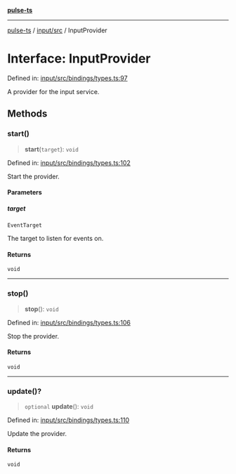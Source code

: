 [**pulse-ts**](../../../README.md)

***

[pulse-ts](../../../README.md) / [input/src](../README.md) / InputProvider

# Interface: InputProvider

Defined in: [input/src/bindings/types.ts:97](https://github.com/jlehett/pulse-ts/blob/95f7e0ab0aafbcd2aad691251c554317b3dfe19c/packages/input/src/bindings/types.ts#L97)

A provider for the input service.

## Methods

### start()

> **start**(`target`): `void`

Defined in: [input/src/bindings/types.ts:102](https://github.com/jlehett/pulse-ts/blob/95f7e0ab0aafbcd2aad691251c554317b3dfe19c/packages/input/src/bindings/types.ts#L102)

Start the provider.

#### Parameters

##### target

`EventTarget`

The target to listen for events on.

#### Returns

`void`

***

### stop()

> **stop**(): `void`

Defined in: [input/src/bindings/types.ts:106](https://github.com/jlehett/pulse-ts/blob/95f7e0ab0aafbcd2aad691251c554317b3dfe19c/packages/input/src/bindings/types.ts#L106)

Stop the provider.

#### Returns

`void`

***

### update()?

> `optional` **update**(): `void`

Defined in: [input/src/bindings/types.ts:110](https://github.com/jlehett/pulse-ts/blob/95f7e0ab0aafbcd2aad691251c554317b3dfe19c/packages/input/src/bindings/types.ts#L110)

Update the provider.

#### Returns

`void`
